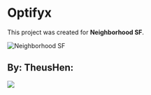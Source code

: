 # Optifyx

This project was created for **Neighborhood SF**.

<img src="https://neighborhood.hackclub.com/neighborhoodLogo.png" alt="Neighborhood SF" />

## By: TheusHen:
<a href="https://github.com/TheusHen">
  <img src="https://contrib.rocks/image?repo=Optifyx/.github" />
</a>
